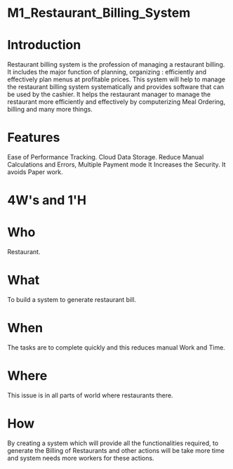 # M1_Restaurant_Billing_System
# Introduction 
 Restaurant billing system is the profession of managing a restaurant billing. It includes the major function of planning, organizing : efficiently and effectively plan menus at profitable prices. This system will help to manage the restaurant billing system systematically and provides software that can be used by the cashier. It helps the restaurant manager to manage the restaurant more efficiently and effectively by computerizing Meal Ordering, billing and many more things.

# Features
Ease of Performance Tracking.
Cloud Data Storage.
Reduce Manual Calculations and Errors,
Multiple Payment mode 
It Increases the Security.
It avoids Paper work.

# 4W's and 1'H
# Who
Restaurant.
# What
To build a system to generate restaurant bill.
# When
The tasks are to complete quickly and this reduces manual Work and Time.
# Where
This issue is in all parts of world where restaurants there.
# How
By creating a system which will provide all the functionalities required, to generate the Billing of Restaurants and other actions will be take more time and system needs more workers for these actions.
